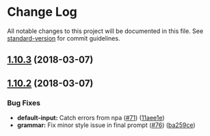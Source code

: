 # Change Log

All notable changes to this project will be documented in this file. See [standard-version](https://github.com/conventional-changelog/standard-version) for commit guidelines.

<a name="1.10.3"></a>
## [1.10.3](https://github.com/npm/init-package-json/compare/v1.10.2...v1.10.3) (2018-03-07)



<a name="1.10.2"></a>
## [1.10.2](https://github.com/npm/init-package-json/compare/v1.10.1...v1.10.2) (2018-03-07)


### Bug Fixes

* **default-input:** Catch errors from npa ([#71](https://github.com/npm/init-package-json/issues/71)) ([11aee1e](https://github.com/npm/init-package-json/commit/11aee1e))
* **grammar:** Fix minor style issue in final prompt ([#76](https://github.com/npm/init-package-json/issues/76)) ([ba259ce](https://github.com/npm/init-package-json/commit/ba259ce))
